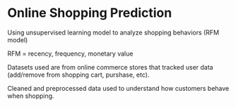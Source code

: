 # Online Shopping Prediction

Using unsupervised learning model to analyze shopping behaviors (RFM model)

RFM = recency, frequency, monetary value 

Datasets used are from online commerce stores that tracked user data (add/remove from shopping cart, purshase, etc). 

Cleaned and preprocessed data used to understand how customers behave when shopping. 
